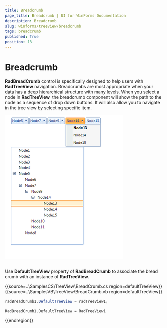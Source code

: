 ```yaml
---
title: Breadcrumb
page_title: Breadcrumb | UI for WinForms Documentation
description: Breadcrumb
slug: winforms/treeview/breadcrumb
tags: breadcrumb
published: True
position: 13
---
```


# Breadcrumb



__RadBreadCrumb__ control is specifically designed to help users with __RadTreeView__ navigation. Breadcrumbs are most appropriate when your data has a deep hierarchical structure with many levels. When you select a node in __RadTreeView__  the breadcrumb component will show the path to the node as a sequence of drop down buttons. It will also allow you to navigate in the tree view by selecting specific item. 

![treeview-breadcrumb 003](images/treeview-breadcrumb003.png)

## 

Use __DefaultTreeView__ property of __RadBreadCrumb__ to associate the bread crumb with an instance of __RadTreeView__. 


{{source=..\SamplesCS\TreeView\BreadCrumb.cs region=defaultTreeView}} 
{{source=..\SamplesVB\TreeView\BreadCrumb.vb region=defaultTreeView}} 

````C#
radBreadCrumb1.DefaultTreeView = radTreeView1;

````
````VB.NET
RadBreadCrumb1.DefaultTreeView = RadTreeView1

````

{{endregion}}
